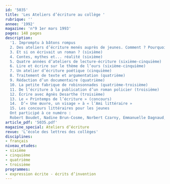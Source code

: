 ```yaml
---
id: '5035'
title: 'Les Ateliers d’écriture au collège '
rubrique: ''
annee: '1992'
magazine: 'n°9 1er mars 1993'
pages: 148 pages
description: 
  '1. Impromptu à bâtons rompus
  2. Des ateliers d’écriture menés auprès de jeunes. Comment ? Pourquoi ?
  3. Et si on écrivait un roman ? (sixième)
  4. Contes, mythes et... réalité (sixième)
  5. Quatre années d’ateliers de lecture-écriture (sixième-cinquième)
  6. Lire et écrire sur le thème de l’ours (sixième-cinquième)
  7. Un atelier d’écriture poétique (cinquième)
  8. Traitement de texte et argumentation (quatrième)
  9. Rédaction d’un documentaire (quatrième)
  10. La petite fabrique de robinsonnades (quatrième-troisième)
  11. De l’écriture à la publication d’un roman policier (troisième)
  12. Écrire avec Agnès Desarthe (troisième)
  13. Le « Printemps de l’écriture » (concours)
  14.  D’« Une œuvre, un visage » à « l’Ami littéraire »
  15. Les concours littéraires pour les jeunes
  Ont participé à ce numéro :
  Robert Boudet, Nadine Brun-Cosme, Norbert Czarny, Emmanuelle Dagnaud, Danielle Dubois Marcoin, Sylvie Ducas-Spaës, Jacqueline Ernst, Catherine Fauchet, Dominique Galaup-Pertusa, Philippe Labaune, Nicole Lemener, Yves Lucas, Marie-Aude Murail, Claire Roux et Marie-Odette Schmitt-Ardizio'
article_pdf: '5035.pdf'
magazine_special: Ateliers d’écriture
revue: 'L’école des lettres des collèges'
disciplines:
- français
niveau_etudes:
- sixième
- cinquième
- quatrième
- troisième
programmes:
- expression écrite - écrits d’invention
---
```

